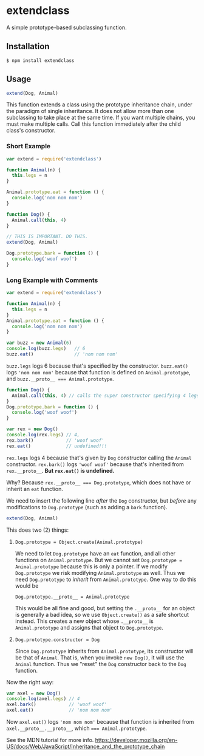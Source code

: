 # extendclass

A simple prototype-based subclassing function.

## Installation

    $ npm install extendclass

## Usage

```js
extend(Dog, Animal)
```

This function extends a class using the prototype inheritance chain, under the
paradigm of single inheritance. It does not allow more than one subclassing to
take place at the same time. If you want multiple chains, you must make multiple
calls. Call this function immediately after the child class's constructor.

### Short Example

```js
var extend = require('extendclass')

function Animal(n) {
  this.legs = n
}

Animal.prototype.eat = function () {
  console.log('nom nom nom')
}

function Dog() {
  Animal.call(this, 4)
}

// THIS IS IMPORTANT. DO THIS.
extend(Dog, Animal)

Dog.prototype.bark = function () {
  console.log('woof woof')
}
```

### Long Example with Comments

```js
var extend = require('extendclass')

function Animal(n) {
  this.legs = n
}
Animal.prototype.eat = function () {
  console.log('nom nom nom')
}

var buzz = new Animal(6)
console.log(buzz.legs)   // 6
buzz.eat()               // 'nom nom nom'
```


`buzz.legs` logs 6 because that's specified by the constructor. `buzz.eat()` logs
`'nom nom nom'` because that function is defined on `Animal.prototype`, and
`buzz.__proto__ === Animal.prototype`.

```js
function Dog() {
  Animal.call(this, 4) // calls the super constructor specifying 4 legs
}
Dog.prototype.bark = function () {
  console.log('woof woof')
}

var rex = new Dog()
console.log(rex.legs) // 4,
rex.bark()            // 'woof woof'
rex.eat()             // undefined!!!
```

`rex.legs` logs 4 because that's given by `Dog` constructor calling the `Animal`
constructor. `rex.bark()` logs `'woof woof'` because that's inherited from
`rex.__proto__`. **But `rex.eat()` is undefined.**

Why? Because `rex.__proto__ === Dog.prototype`, which does not have or inherit an `eat` function.

We need to insert the following line *after* the `Dog` constructor, but *before* any
modifications to `Dog.prototype` (such as adding a `bark` function).

```js
extend(Dog, Animal)
```

This does two (2) things:

1.  `Dog.prototype = Object.create(Animal.prototype)`

    We need to let `Dog.prototype` have an `eat` function, and all other functions on
    `Animal.prototype`. But we cannot set `Dog.prototype = Animal.prototype` because
    this is only a pointer. If we modify `Dog.prototype` we risk modifying
    `Animal.prototype` as well. Thus we need `Dog.prototype` to *inherit* from
    `Animal.prototype`. One way to do this would be

    `Dog.prototype.__proto__ = Animal.prototype`

    This would be all fine and good, but setting the `.__proto__` for an object is generally
    a bad idea, so we use `Object.create()`
    as a safe shortcut instead. This creates a new object whose `.__proto__` is
    `Animal.prototype` and assigns that object to `Dog.prototype`.

2.  `Dog.prototype.constructor = Dog`

    Since `Dog.prototype` inherits from `Animal.prototype`, its constructor will be that
    of `Animal`. That is, when you invoke `new Dog()`, it will use the `Animal` function.
    Thus we "reset" the `Dog` constructor back to the `Dog` function.

Now the right way:

```js
var axel = new Dog()
console.log(axel.legs) // 4
axel.bark()            // 'woof woof'
axel.eat()             // 'nom nom nom'
```

Now `axel.eat()` logs `'nom nom nom'` because that function is inherited from
`axel.__proto__.__proto__`, which `=== Animal.prototype`.

See the MDN tutorial for more info.
<https://developer.mozilla.org/en-US/docs/Web/JavaScript/Inheritance_and_the_prototype_chain>
